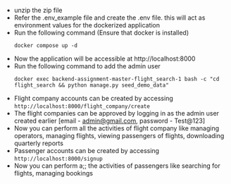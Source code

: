 * unzip the zip file
* Refer the .env_example file and create the .env file. this will act as environment values for the dockerized application
* Run the following command (Ensure that docker is installed)
    ```
    docker compose up -d
    ```
* Now the application will be accessible at http://localhost:8000
* Run the following command to add the admin user
  ```
  docker exec backend-assignment-master-flight_search-1 bash -c "cd flight_search && python manage.py seed_demo_data"
  ```
* Flight company accounts can be created by accessing `http://localhost:8000/flight_company/create`
* The flight companies can be approved by logging in as the admin user created earlier [email - admin@gmail.com, password - Test@123]
* Now you can perform all the activities of flight company like managing operators, managing flights, viewing passengers of flights, downloading quarterly reports
* Passenger accounts can be created by accessing `http://localhost:8000/signup`
* Now you can perform a;; the activities of passengers like searching for flights, managing bookings
  